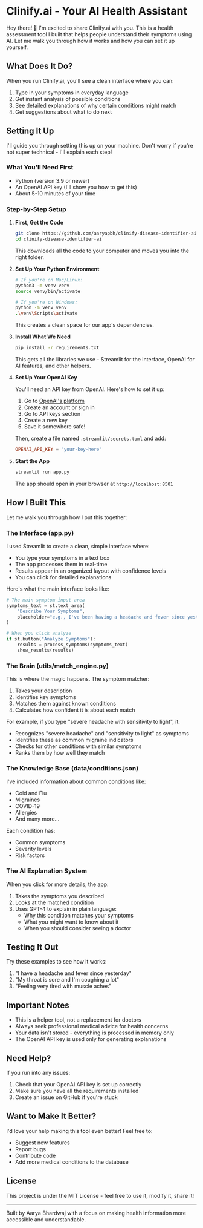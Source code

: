 # Clinify.ai - Your AI Health Assistant

Hey there! 👋 I'm excited to share Clinify.ai with you. This is a health assessment tool I built that helps people understand their symptoms using AI. Let me walk you through how it works and how you can set it up yourself.

## What Does It Do?

When you run Clinify.ai, you'll see a clean interface where you can:
1. Type in your symptoms in everyday language
2. Get instant analysis of possible conditions
3. See detailed explanations of why certain conditions might match
4. Get suggestions about what to do next

## Setting It Up

I'll guide you through setting this up on your machine. Don't worry if you're not super technical - I'll explain each step!

### What You'll Need First
- Python (version 3.9 or newer)
- An OpenAI API key (I'll show you how to get this)
- About 5-10 minutes of your time

### Step-by-Step Setup

1. **First, Get the Code**
   ```bash
   git clone https://github.com/aaryapbh/clinify-disease-identifier-ai.git
   cd clinify-disease-identifier-ai
   ```
   This downloads all the code to your computer and moves you into the right folder.

2. **Set Up Your Python Environment**
   ```bash
   # If you're on Mac/Linux:
   python3 -m venv venv
   source venv/bin/activate

   # If you're on Windows:
   python -m venv venv
   .\venv\Scripts\activate
   ```
   This creates a clean space for our app's dependencies.

3. **Install What We Need**
   ```bash
   pip install -r requirements.txt
   ```
   This gets all the libraries we use - Streamlit for the interface, OpenAI for AI features, and other helpers.

4. **Set Up Your OpenAI Key**
   
   You'll need an API key from OpenAI. Here's how to set it up:
   1. Go to [OpenAI's platform](https://platform.openai.com)
   2. Create an account or sign in
   3. Go to API keys section
   4. Create a new key
   5. Save it somewhere safe!

   Then, create a file named `.streamlit/secrets.toml` and add:
   ```toml
   OPENAI_API_KEY = "your-key-here"
   ```

5. **Start the App**
   ```bash
   streamlit run app.py
   ```
   The app should open in your browser at `http://localhost:8501`

## How I Built This

Let me walk you through how I put this together:

### The Interface (app.py)
I used Streamlit to create a clean, simple interface where:
- You type your symptoms in a text box
- The app processes them in real-time
- Results appear in an organized layout with confidence levels
- You can click for detailed explanations

Here's what the main interface looks like:
```python
# The main symptom input area
symptoms_text = st.text_area(
    "Describe Your Symptoms",
    placeholder="e.g., I've been having a headache and fever since yesterday..."
)

# When you click analyze
if st.button("Analyze Symptoms"):
    results = process_symptoms(symptoms_text)
    show_results(results)
```

### The Brain (utils/match_engine.py)
This is where the magic happens. The symptom matcher:
1. Takes your description
2. Identifies key symptoms
3. Matches them against known conditions
4. Calculates how confident it is about each match

For example, if you type "severe headache with sensitivity to light", it:
- Recognizes "severe headache" and "sensitivity to light" as symptoms
- Identifies these as common migraine indicators
- Checks for other conditions with similar symptoms
- Ranks them by how well they match

### The Knowledge Base (data/conditions.json)
I've included information about common conditions like:
- Cold and Flu
- Migraines
- COVID-19
- Allergies
- And many more...

Each condition has:
- Common symptoms
- Severity levels
- Risk factors

### The AI Explanation System
When you click for more details, the app:
1. Takes the symptoms you described
2. Looks at the matched condition
3. Uses GPT-4 to explain in plain language:
   - Why this condition matches your symptoms
   - What you might want to know about it
   - When you should consider seeing a doctor

## Testing It Out

Try these examples to see how it works:
1. "I have a headache and fever since yesterday"
2. "My throat is sore and I'm coughing a lot"
3. "Feeling very tired with muscle aches"

## Important Notes

- This is a helper tool, not a replacement for doctors
- Always seek professional medical advice for health concerns
- Your data isn't stored - everything is processed in memory only
- The OpenAI API key is used only for generating explanations

## Need Help?

If you run into any issues:
1. Check that your OpenAI API key is set up correctly
2. Make sure you have all the requirements installed
3. Create an issue on GitHub if you're stuck

## Want to Make It Better?

I'd love your help making this tool even better! Feel free to:
- Suggest new features
- Report bugs
- Contribute code
- Add more medical conditions to the database

## License

This project is under the MIT License - feel free to use it, modify it, share it!

---

Built by Aarya Bhardwaj with a focus on making health information more accessible and understandable.
